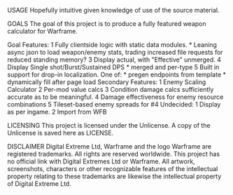 USAGE
Hopefully intuitive given knowledge of use of the source 
material.

GOALS
The goal of this project is to produce a fully featured weapon 
calculator for Warframe.

Goal Features:
    1 Fully clientside logic with static data modules. 
        * Leaning async json to load weapon/enemy 
          stats, trading increased file requests 
          for reduced standing memory?
    3 Display actual, with "Effective" unmerged.
    4 Display Single shot/Burst/Sustained DPS
        * merged and per-type
    5 Built in support for drop-in localization. 
        One of:
        * pregen endpoints from template
        * dynamically fill after page load
Secondary Features:
    1 Enemy Scaling Calculator
    2 Per-mod value calcs
    3 Condition damage calcs sufficiently accurate
      as to be meaningful.
    4 Damage effectiveness for enemy resource combinations
    5 Tileset-based enemy spreads for #4
Undecided:
	1 Display as per ingame.
	2 Import from WFB
	
LICENSING
This project is licensed under the Unlicense. A copy of the 
Unlicense is saved here as LICENSE.

DISCLAIMER
Digital Extreme Ltd, Warframe and the logo Warframe are 
registered trademarks. All rights are reserved worldwide. 
This project has no official link with Digital Extremes Ltd 
or Warframe. All artwork, screenshots, characters or other 
recognizable features of the intellectual property relating 
to these trademarks are likewise the intellectual property 
of Digital Extreme Ltd.